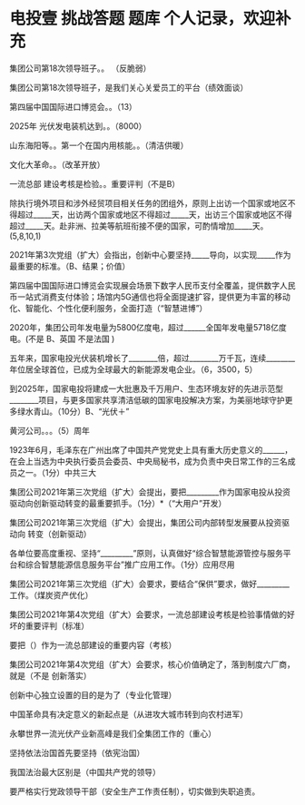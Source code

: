 # 电投壹 挑战答题 题库 个人记录，欢迎补充


集团公司第18次领导班子。。 （反脆弱）


集团公司第18次领导班子，是我们关心关爱员工的平台（绩效面谈）


第四届中国国际进口博览会。。（13）


2025年 光伏发电装机达到。。（8000）


山东海阳等。。第一个在国内用核能。。（清洁供暖）


文化大革命。。（改革开放）


一流总部 建设考核是检验。。重要评判（不是B）


除执行境外项目和涉外经贸项目相关任务的团组外，原则上出访一个国家或地区不得超过_____天，出访两个国家或地区不得超过_____天，出访三个国家或地区不得超过_____天。赴非洲、拉美等航班衔接不便的国家，可酌情增加_____天。(5,8,10,1)


2021年第3次党组（扩大）会指出，创新中心要坚持_____导向，以实现_____作为最重要的标准。（B、结果；价值）


第四届中国国际进口博览会实现展会场景下数字人民币支付全覆盖，提供数字人民币一站式消费支付体验；场馆内5G通信也将全面提速扩容，提供更为丰富的移动化、智能化、个性化便利服务，全面打造（“智慧进博”）


2020年，集团公司年发电量为5800亿度电，超过______全国年发电量5718亿度电。(不是 B、英国 不是法国 )


五年来，国家电投光伏装机增长了________倍，超过________万千瓦，连续________年位居全球首位，已成为全球最大的新能源发电企业。（6，3500，5）


到2025年，国家电投将建成一大批惠及千万用户、生态环境友好的先进示范型________项目，与更多国家共享清洁低碳的国家电投解决方案，为美丽地球守护更多绿水青山。（10分）B、“光伏＋”


黄河公司。。。（5）周年 


1923年6月，毛泽东在广州出席了中国共产党党史上具有重大历史意义的______，在会上当选为中央执行委员会委员、中央局秘书，成为负责中央日常工作的三名成员之一。（1分）中共三大


集团公司2021年第三次党组（扩大）会提出，要把_________作为国家电投从投资驱动向创新驱动转变的最重要抓手。（1分）*（“大用户”开发）


集团公司2021年第三次党组（扩大）会提出，集团公司内部转型发展要从投资驱动向 转变（创新驱动）


 各单位要高度重视、坚持“_________”原则，认真做好“综合智慧能源管控与服务平台和综合智慧能源信息服务平台”推广应用工作。（1分）应用尽用



集团公司2021年第三次党组（扩大）会要求，要结合“保供”要求，做好_________工作。（煤炭资产优化）


集团公司2021年第4次党组（扩大）会要求，一流总部建设考核是检验事情做的好坏的重要评判（标准）


要把（）作为一流总部建设的重要内容（考核）


集团公司2021年第4次党组（扩大）会要求，核心价值确定了，落到制度六厂商，就是（不是 创新落实）

创新中心独立设置的目的是为了（专业化管理）

中国革命具有决定意义的新起点是（从进攻大城市转到向农村进军）

永攀世界一流光伏产业新高峰是我们全集团工作的（重心）

坚持依法治国首先要坚持（依宪治国）

我国法治最大区别是（中国共产党的领导）

要严格实行党政领导干部（安全生产工作责任制），切实做到失职追责。


